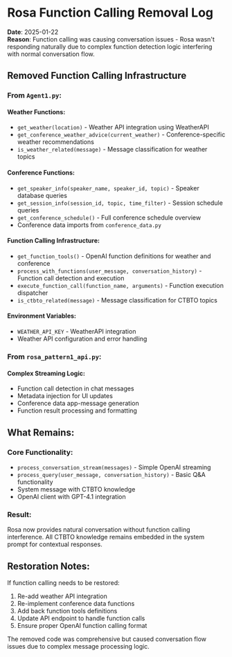 # Rosa Function Calling Removal Log

**Date**: 2025-01-22  
**Reason**: Function calling was causing conversation issues - Rosa wasn't responding naturally due to complex function detection logic interfering with normal conversation flow.

## Removed Function Calling Infrastructure

### From `Agent1.py`:

#### Weather Functions:
- `get_weather(location)` - Weather API integration using WeatherAPI
- `get_conference_weather_advice(current_weather)` - Conference-specific weather recommendations
- `is_weather_related(message)` - Message classification for weather topics

#### Conference Functions:
- `get_speaker_info(speaker_name, speaker_id, topic)` - Speaker database queries
- `get_session_info(session_id, topic, time_filter)` - Session schedule queries  
- `get_conference_schedule()` - Full conference schedule overview
- Conference data imports from `conference_data.py`

#### Function Calling Infrastructure:
- `get_function_tools()` - OpenAI function definitions for weather and conference
- `process_with_functions(user_message, conversation_history)` - Function call detection and execution
- `execute_function_call(function_name, arguments)` - Function execution dispatcher
- `is_ctbto_related(message)` - Message classification for CTBTO topics

#### Environment Variables:
- `WEATHER_API_KEY` - WeatherAPI integration
- Weather API configuration and error handling

### From `rosa_pattern1_api.py`:

#### Complex Streaming Logic:
- Function call detection in chat messages
- Metadata injection for UI updates
- Conference data app-message generation
- Function result processing and formatting

## What Remains:

### Core Functionality:
- `process_conversation_stream(messages)` - Simple OpenAI streaming 
- `process_query(user_message, conversation_history)` - Basic Q&A functionality
- System message with CTBTO knowledge
- OpenAI client with GPT-4.1 integration

### Result:
Rosa now provides natural conversation without function calling interference. All CTBTO knowledge remains embedded in the system prompt for contextual responses.

## Restoration Notes:
If function calling needs to be restored:
1. Re-add weather API integration 
2. Re-implement conference data functions
3. Add back function tools definitions
4. Update API endpoint to handle function calls
5. Ensure proper OpenAI function calling format

The removed code was comprehensive but caused conversation flow issues due to complex message processing logic. 